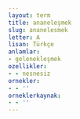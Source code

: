 ```yaml
---
layout: term
title: ananeleşmek
slug: ananelesmek
letter: A
lisan: Türkçe
anlamlar:
- gelenekleşmek
ozellikler:
- - nesnesiz
ornekler:
- - ''
orneklerkaynak:
- - ''
---
```

